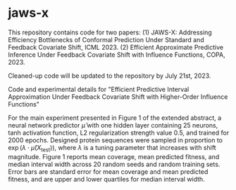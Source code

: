 # jaws-x

This repository contains code for two papers:
(1) JAWS-X: Addressing Efficiency Bottlenecks of Conformal Prediction Under Standard and Feedback Covariate Shift, ICML 2023.
(2) Efficient Approximate Predictive Inference Under Feedback Covariate Shift with Influence Functions, COPA, 2023.

Cleaned-up code will be updated to the repository by July 21st, 2023.

Code and experimental details for "Efficient Predictive Interval Approximation Under Feedback Covariate Shift with Higher-Order Influence Functions"

For the main experiment presented in Figure 1 of the extended abstract, a neural network predictor $\widehat{\mu}$ with one hidden layer containing 25 neurons, tanh activation function, L2 regularization strength value 0.5, and trained for 2000 epochs. Designed protein sequences were sampled in proportion to $\exp(\lambda\cdot \widehat{\mu}(X_{\text{test}}))$, where $\lambda$ is a tuning parameter that increases with shift magnitude. Figure 1 reports mean coverage, mean predicted fitness, and median interval width across 20 random seeds and random training sets. Error bars are standard error for mean coverage and mean predicted fitness, and are upper and lower quartiles for median interval width.
